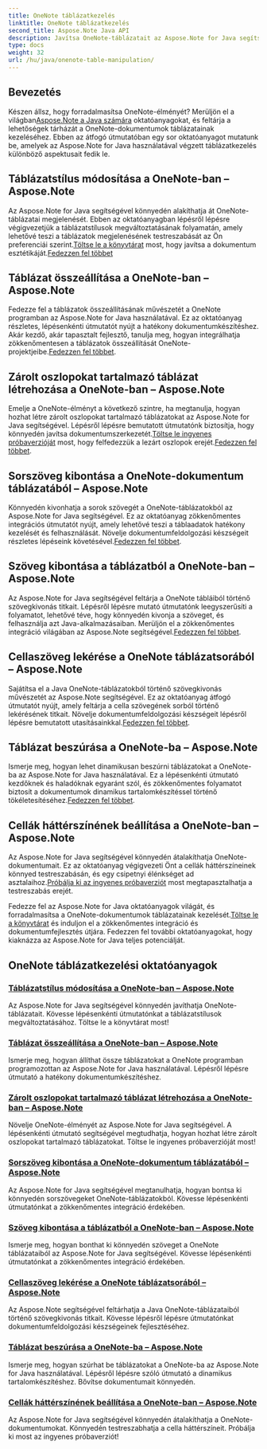 ```yaml
---
title: OneNote táblázatkezelés
linktitle: OneNote táblázatkezelés
second_title: Aspose.Note Java API
description: Javítsa OneNote-táblázatait az Aspose.Note for Java segítségével. Stílusok módosítása, táblázatok összeállítása, szöveg zökkenőmentes kibontása. Töltse le a könyvtárat a zökkenőmentes dokumentumkészítés érdekében.
type: docs
weight: 32
url: /hu/java/onenote-table-manipulation/
---
```



## Bevezetés

 Készen állsz, hogy forradalmasítsa OneNote-élményét? Merüljön el a világban[Aspose.Note a Java számára](https://www.aspose.com/products/note/java) oktatóanyagokat, és feltárja a lehetőségek tárházát a OneNote-dokumentumok táblázatainak kezeléséhez. Ebben az átfogó útmutatóban egy sor oktatóanyagot mutatunk be, amelyek az Aspose.Note for Java használatával végzett táblázatkezelés különböző aspektusait fedik le.

## Táblázatstílus módosítása a OneNote-ban – Aspose.Note
 Az Aspose.Note for Java segítségével könnyedén alakíthatja át OneNote-táblázatai megjelenését. Ebben az oktatóanyagban lépésről lépésre végigvezetjük a táblázatstílusok megváltoztatásának folyamatán, amely lehetővé teszi a táblázatok megjelenésének testreszabását az Ön preferenciái szerint.[Töltse le a könyvtárat](https://releases.aspose.com/downloads/note/java) most, hogy javítsa a dokumentum esztétikáját.[Fedezzen fel többet](./change-table-style/)

## Táblázat összeállítása a OneNote-ban – Aspose.Note
Fedezze fel a táblázatok összeállításának művészetét a OneNote programban az Aspose.Note for Java használatával. Ez az oktatóanyag részletes, lépésenkénti útmutatót nyújt a hatékony dokumentumkészítéshez. Akár kezdő, akár tapasztalt fejlesztő, tanulja meg, hogyan integrálhatja zökkenőmentesen a táblázatok összeállítását OneNote-projektjeibe.[Fedezzen fel többet](./compose-table/).

## Zárolt oszlopokat tartalmazó táblázat létrehozása a OneNote-ban – Aspose.Note
 Emelje a OneNote-élményt a következő szintre, ha megtanulja, hogyan hozhat létre zárolt oszlopokat tartalmazó táblázatokat az Aspose.Note for Java segítségével. Lépésről lépésre bemutatott útmutatónk biztosítja, hogy könnyedén javítsa dokumentumszerkezetét.[Töltse le ingyenes próbaverzióját](https://www.aspose.com/downloads/note/java) most, hogy felfedezzük a lezárt oszlopok erejét.[Fedezzen fel többet](./create-table-with-locked-columns/).

## Sorszöveg kibontása a OneNote-dokumentum táblázatából – Aspose.Note
Könnyedén kivonhatja a sorok szövegét a OneNote-táblázatokból az Aspose.Note for Java segítségével. Ez az oktatóanyag zökkenőmentes integrációs útmutatót nyújt, amely lehetővé teszi a táblaadatok hatékony kezelését és felhasználását. Növelje dokumentumfeldolgozási készségeit részletes lépéseink követésével.[Fedezzen fel többet](./extract-row-text-from-table/).

## Szöveg kibontása a táblázatból a OneNote-ban – Aspose.Note
 Az Aspose.Note for Java segítségével feltárja a OneNote tábláiból történő szövegkivonás titkait. Lépésről lépésre mutató útmutatónk leegyszerűsíti a folyamatot, lehetővé téve, hogy könnyedén kivonja a szöveget, és felhasználja azt Java-alkalmazásaiban. Merüljön el a zökkenőmentes integráció világában az Aspose.Note segítségével.[Fedezzen fel többet](./extract-text-from-table/).

## Cellaszöveg lekérése a OneNote táblázatsorából – Aspose.Note
 Sajátítsa el a Java OneNote-táblázatokból történő szövegkivonás művészetét az Aspose.Note segítségével. Ez az oktatóanyag átfogó útmutatót nyújt, amely feltárja a cella szövegének sorból történő lekérésének titkait. Növelje dokumentumfeldolgozási készségeit lépésről lépésre bemutatott utasításainkkal.[Fedezzen fel többet](./get-cell-text-from-row/).

## Táblázat beszúrása a OneNote-ba – Aspose.Note
Ismerje meg, hogyan lehet dinamikusan beszúrni táblázatokat a OneNote-ba az Aspose.Note for Java használatával. Ez a lépésenkénti útmutató kezdőknek és haladóknak egyaránt szól, és zökkenőmentes folyamatot biztosít a dokumentumok dinamikus tartalomkészítéssel történő tökéletesítéséhez.[Fedezzen fel többet](./insert-table/).

## Cellák háttérszínének beállítása a OneNote-ban – Aspose.Note
 Az Aspose.Note for Java segítségével könnyedén átalakíthatja OneNote-dokumentumait. Ez az oktatóanyag végigvezeti Önt a cellák háttérszíneinek könnyed testreszabásán, és egy csipetnyi élénkséget ad asztalaihoz.[Próbálja ki az ingyenes próbaverziót](https://www.aspose.com/downloads/note/java) most megtapasztalhatja a testreszabás erejét.

 Fedezze fel az Aspose.Note for Java oktatóanyagok világát, és forradalmasítsa a OneNote-dokumentumok táblázatainak kezelését.[Töltse le a könyvtárat](https://releases.aspose.com/downloads/note/java) és induljon el a zökkenőmentes integráció és dokumentumfejlesztés útjára. Fedezzen fel további oktatóanyagokat, hogy kiaknázza az Aspose.Note for Java teljes potenciálját.
## OneNote táblázatkezelési oktatóanyagok
### [Táblázatstílus módosítása a OneNote-ban – Aspose.Note](./change-table-style/)
Az Aspose.Note for Java segítségével könnyedén javíthatja OneNote-táblázatait. Kövesse lépésenkénti útmutatónkat a táblázatstílusok megváltoztatásához. Töltse le a könyvtárat most!
### [Táblázat összeállítása a OneNote-ban – Aspose.Note](./compose-table/)
Ismerje meg, hogyan állíthat össze táblázatokat a OneNote programban programozottan az Aspose.Note for Java használatával. Lépésről lépésre útmutató a hatékony dokumentumkészítéshez.
### [Zárolt oszlopokat tartalmazó táblázat létrehozása a OneNote-ban – Aspose.Note](./create-table-with-locked-columns/)
Növelje OneNote-élményét az Aspose.Note for Java segítségével. A lépésenkénti útmutató segítségével megtudhatja, hogyan hozhat létre zárolt oszlopokat tartalmazó táblázatokat. Töltse le ingyenes próbaverzióját most!
### [Sorszöveg kibontása a OneNote-dokumentum táblázatából – Aspose.Note](./extract-row-text-from-table/)
Az Aspose.Note for Java segítségével megtanulhatja, hogyan bontsa ki könnyedén sorszövegeket OneNote-táblázatokból. Kövesse lépésenkénti útmutatónkat a zökkenőmentes integráció érdekében.
### [Szöveg kibontása a táblázatból a OneNote-ban – Aspose.Note](./extract-text-from-table/)
Ismerje meg, hogyan bonthat ki könnyedén szöveget a OneNote táblázataiból az Aspose.Note for Java segítségével. Kövesse lépésenkénti útmutatónkat a zökkenőmentes integráció érdekében.
### [Cellaszöveg lekérése a OneNote táblázatsorából – Aspose.Note](./get-cell-text-from-row/)
Az Aspose.Note segítségével feltárhatja a Java OneNote-táblázataiból történő szövegkivonás titkait. Kövesse lépésről lépésre útmutatónkat dokumentumfeldolgozási készségeinek fejlesztéséhez.
### [Táblázat beszúrása a OneNote-ba – Aspose.Note](./insert-table/)
Ismerje meg, hogyan szúrhat be táblázatokat a OneNote-ba az Aspose.Note for Java használatával. Lépésről lépésre szóló útmutató a dinamikus tartalomkészítéshez. Bővítse dokumentumait könnyedén.
### [Cellák háttérszínének beállítása a OneNote-ban – Aspose.Note](./setting-cell-background-color/)
Az Aspose.Note for Java segítségével könnyedén átalakíthatja a OneNote-dokumentumokat. Könnyedén testreszabhatja a cella háttérszíneit. Próbálja ki most az ingyenes próbaverziót!